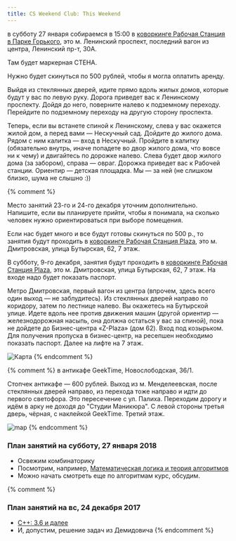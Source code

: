 ```yaml
---
title: CS Weekend Club: This Weekend
---
```

в субботу 27 января собираемся в 15:00 в [коворкинге Рабочая Станция в Парке Горького](http://coworkstation.ru/park), это м. Ленинский проспект, последний вагон из центра, Ленинский пр-т, 30А. 

Там будет маркерная СТЕНА. 

Нужно будет скинуться по 500 рублей, чтобы я могла оплатить аренду.

Выйдя из стеклянных дверей, идите прямо вдоль жилых домов, которые будут у вас по левую руку. Дорога приведет вас к Ленинскому проспекту. Дойдя до него, поверните налево к подземному переходу. Перейдите по подземному переходу на другую сторону проспекта.

Теперь, если вы встанете спиной к Ленинскому, слева у вас окажется жилой дом, а перед вами — Нескучный сад. Дойдите до жилого дома. Рядом с ним калитка — вход в Нескучный. Пройдите в калитку (обязательно внутрь, иначе попадете во двор жилого дома, что вовсе ни к чему) и двигайтесь по дорожке налево. Слева будет двор жилого дома (за забором), справа — овраг. Дорожка приведет вас к Рабочей станции. Ориентир — детская площадка. Мы — за ней (не слишком близко, шума не слышно :))

{% comment %} 

Место занятий 23-го и 24-го декабря уточним дополнительно. Напишите, если вы планируете прийти, чтобы я понимала, на сколько человек нужно ориентироваться при выборе помещения. 

Если нас будет много и все будут готовы скинуться по 500 р., то занятия будут проходить в [коворкинге Рабочая Станция Plaza](http://coworkstation.ru/plaza), это м. Дмитровская, улица Бутырская, 62, 7 этаж.

В субботу, 9-го декабря, занятия будут проходить в [коворкинге Рабочая Станция Plaza](http://coworkstation.ru/plaza), это м. Дмитровская, улица Бутырская, 62, 7 этаж. На входе надо будет показать паспорт.

Метро Дмитровская, первый вагон из центра (впрочем, здесь всего один выход — не заблудитесь). Из стеклянных дверей направо по коридору, затем по лестнице налево. Вы окажетесь на Бутырской улице. Идете вдоль нее против движения машин (другой ориентир — железнодорожная насыпь, она должна остаться у вас за спиной), пока не дойдете до Бизнес-центра «Z-Plaza» (дом 62). Вход под козырьком.
Для получения пропуска в бизнес-центр, на ресепшен необходимо показать паспорт.
Далее на лифте на 7 этаж.

![Карта](https://mariamyzz.github.io/csweekend/assets/map_coworking_station.png)
{% endcomment %}

{% comment %} 
в антикафе GeekTime, Новослободская, 36/1.  

Стопчек антикафе — 600 рублей.
Выход из м. Менделеевская, после стеклянных дверей направо, из перехода тоже направо и идти до первого светофора. Это пересечение с ул. Палиха. Переходим дорогу и идём в арку не доходя до "Студии Маникюра". С левой стороны третья дверь, чёрная, с наклейкой GeekTime. Третий этаж.

![map](https://pp.userapi.com/c622517/v622517522/4ccf2/HijHNyPsegI.jpg)
{% endcomment %}

### План занятий на субботу, 27 января 2018
- Освежим комбинаторику 
- Посмотрим, например, [Математическая логика и теория алгоритмов](http://lectoriy.mipt.ru/course/Maths-MathematicalLogic-14L#lectures)
- Можно начать смотреть еще по алгоритмам курс, обсудим. 

{% comment %} 
### План занятий на вс, 24 декабря 2017
- [С++: 3.6 и далее](https://stepik.org/course/7/syllabus)
- И, допустим, решение задач из Демидовича
{% endcomment %}
